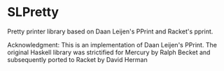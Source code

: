 # SLPretty
Pretty printer library based on Daan Leijen's PPrint and Racket's pprint.

Acknowledgment: This is an implementation of Daan Leijen's PPrint.
The original Haskell library was strictified for Mercury by Ralph Becket
and subsequently ported to Racket by David Herman
